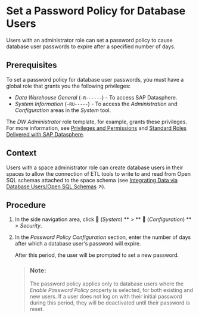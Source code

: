 <!-- loio14aedf6cecce474b93b2d5187662a090 -->

<link rel="stylesheet" type="text/css" href="../css/sap-icons.css"/>

# Set a Password Policy for Database Users

Users with an administrator role can set a password policy to cause database user passwords to expire after a specified number of days.



<a name="loio14aedf6cecce474b93b2d5187662a090__prereq_mpq_cqd_bgc"/>

## Prerequisites

To set a password policy for database user passwords, you must have a global role that grants you the following privileges:

-   *Data Warehouse General* \(`-R------`\) - To access SAP Datasphere.
-   *System Information* \(`-RU-----`\) - To access the *Administration* and *Configuration* areas in the *System* tool.

The *DW Administrator* role template, for example, grants these privileges. For more information, see [Privileges and Permissions](privileges-and-permissions-d7350c6.md) and [Standard Roles Delivered with SAP Datasphere](standard-roles-delivered-with-sap-datasphere-a50a51d.md). 



<a name="loio14aedf6cecce474b93b2d5187662a090__context_y2d_1dr_1tb"/>

## Context

Users with a space administrator role can create database users in their spaces to allow the connection of ETL tools to write to and read from Open SQL schemas attached to the space schema \(see [Integrating Data via Database Users/Open SQL Schemas](https://help.sap.com/viewer/9f36ca35bc6145e4acdef6b4d852d560/DEV_CURRENT/en-US/3de55a78a4614deda589633baea28645.html "Users with a space administrator role can create database users to read data exposed by the space and to write data to Open SQL schemas attached to space, providing a secure method for exchanging data with the space via ODBC access to the run-time SAP HANA Cloud database.") :arrow_upper_right:\).



<a name="loio14aedf6cecce474b93b2d5187662a090__steps_t4h_lbr_1tb"/>

## Procedure

1.  In the side navigation area, click <span class="FPA-icons-V3"></span> \(*System*\) ** \> ** :wrench: \(*Configuration*\) ** \> *Security*.

2.  In the *Password Policy Configuration* section, enter the number of days after which a database user's password will expire.

    After this period, the user will be prompted to set a new password.

    > ### Note:  
    > The password policy applies only to database users where the *Enable Password Policy* property is selected, for both existing and new users. If a user does not log on with their initial password during this period, they will be deactivated until their password is reset.


